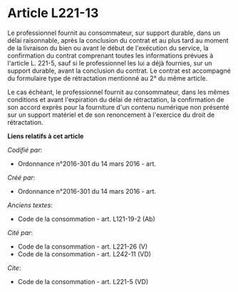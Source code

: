 # Article L221-13

Le professionnel fournit au consommateur, sur support durable, dans un délai raisonnable, après la conclusion du contrat et
au plus tard au moment de la livraison du bien ou avant le début de l'exécution du service, la confirmation du contrat
comprenant toutes les informations prévues à l'article L. 221-5, sauf si le professionnel les lui a déjà fournies, sur un
support durable, avant la conclusion du contrat. Le contrat est accompagné du formulaire type de rétractation mentionné au 2°
du même article. 

Le cas échéant, le professionnel fournit au consommateur, dans les mêmes conditions et avant l'expiration du délai de
rétractation, la confirmation de son accord exprès pour la fourniture d'un contenu numérique non présenté sur un support
matériel et de son renoncement à l'exercice du droit de rétractation.

**Liens relatifs à cet article**

_Codifié par_:

  - Ordonnance n°2016-301 du 14 mars 2016 - art.

_Créé par_:

  - Ordonnance n°2016-301 du 14 mars 2016 - art.

_Anciens textes_:

  - Code de la consommation - art. L121-19-2 (Ab)

_Cité par_:

  - Code de la consommation - art. L221-26 (V)
  - Code de la consommation - art. L242-11 (VD)

_Cite_:

  - Code de la consommation - art. L221-5 (VD)

